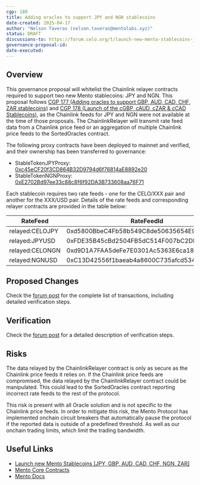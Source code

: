 ```yaml
---
cgp: 180
title: Adding oracles to support JPY and NGN stablecoins
date-created: 2025-04-17
author: "Nelson Taveras (nelson.taveras@mentolabs.xyz)"
status: DRAFT
discussions-to: https://forum.celo.org/t/launch-new-mento-stablecoins-jpy-gbp-aud-cad-chf-ngn-zar
governance-proposal-id:
date-executed:
---
```


## Overview

This governance proposal will whitelist the Chainlink relayer contracts required to support two new Mento stablecoins: JPY and NGN. This proposal follows [CGP 177 (Adding oracles to support GBP, AUD, CAD, CHF, ZAR stablecoins)](https://mondo.celo.org/governance/cgp-177) and [CGP 178 (Launch of the cGBP, cAUD, cZAR & cCAD Stablecoins)](https://mondo.celo.org/governance/cgp-178), as the Chainlink feeds for JPY and NGN were not available at the time of those proposals. The ChainlinkRelayer will transmit rate feed data from a Chainlink price feed or an aggregation of multiple Chainlink price feeds to the SortedOracles contract.

The following proxy contracts have been deployed to mainnet and verified, and their ownership has been transferred to governance:

- StableTokenJPYProxy: [0xc45eCF20f3CD864B32D9794d6f76814aE8892e20](https://celoscan.io/address/0xc45eCF20f3CD864B32D9794d6f76814aE8892e20)
- StableTokenNGNProxy: [0xE2702Bd97ee33c88c8f6f92DA3B733608aa76F71](https://celoscan.io/address/0xE2702Bd97ee33c88c8f6f92DA3B733608aa76F71)

Each stablecoin requires two rate feeds - one for the CELO/XXX pair and another for the XXX/USD pair. Details of the rate feeds and corresponding relayer contracts are provided in the table below:

| RateFeed        | RateFeedId                                 | Relayer Contract                                                                                                     |
| --------------- | ------------------------------------------ | -------------------------------------------------------------------------------------------------------------------- |
| relayed:CELOJPY | 0xd5800BbeC4Fb58b549C8de50635654E919c3Cd5D | [0x522D100Ce28b150fBfcB90551d8822789ff53886](https://celoscan.io/address/0x522D100Ce28b150fBfcB90551d8822789ff53886) |
| relayed:JPYUSD  | 0xFDE35B45cBd2504FB5dC514F007bC2DE27034274 | [0x1327A32fA7e3a0C3c0a5828D4f3ff16CE9E13Ee9](https://celoscan.io/address/0x1327A32fA7e3a0C3c0a5828D4f3ff16CE9E13Ee9) |
| relayed:CELONGN | 0xd9D1A7FAA5deFe7E0301Ac5363E6ca18eB78c9D7 | [0x75Ba8f6855e54F36282067b185f2b9c0baC8A588](https://celoscan.io/address/0x75Ba8f6855e54F36282067b185f2b9c0baC8A588) |
| relayed:NGNUSD  | 0xC13D42556f1baeab4a8600C735afcd5344048d3C | [0xce35D1F69523a0672b9281dF1675D5b5D4004feF](https://celoscan.io/address/0xce35D1F69523a0672b9281dF1675D5b5D4004feF) |

## Proposed Changes

Check the [forum post](https://forum.celo.org/t/launch-new-mento-stablecoins-jpy-gbp-aud-cad-chf-ngn-zar/10603/7) for the complete list of transactions, including detailed verification steps.

## Verification

Check the [forum post](https://forum.celo.org/t/launch-new-mento-stablecoins-jpy-gbp-aud-cad-chf-ngn-zar/10603/7) for a detailed description of verification steps.

## Risks

The data relayed by the ChainlinkRelayer contract is only as secure as the Chainlink price feeds it relies on. If the Chainlink price feeds are compromised, the data relayed by the ChainlinkRelayer contract could be manipulated. This could lead to the SortedOracles contract reporting incorrect rate feeds to the rest of the protocol.

This risk is present with all Oracle solution and is not specific to the Chainlink price feeds. In order to mitigate this risk, the Mento Protocol has implemented onchain circuit breakers that automatically pause the protocol if the reported data is outside of a predefined threshold. As well as our onchain trading limits, which limit the trading bandwidth.

## Useful Links

- [Launch new Mento Stablecoins [JPY, GBP, AUD, CAD, CHF, NGN, ZAR]](https://forum.celo.org/t/launch-new-mento-stablecoins-jpy-gbp-aud-cad-chf-ngn-zar/10603)
- [Mento Core Contracts](https://github.com/mento-protocol/mento-core)
- [Mento Docs](https://docs.mento.org)
